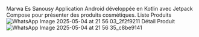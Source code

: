 Marwa Es Sanousy
Application Android développée en Kotlin avec Jetpack Compose pour présenter des produits cosmétiques.
Liste Produits
![WhatsApp Image 2025-05-04 at 21 56 03_2f2f9211](https://github.com/user-attachments/assets/e2a7d5f6-32a8-4639-a0d0-6f25e9353b38)
Détail Produit
![WhatsApp Image 2025-05-04 at 21 56 35_c8be9141](https://github.com/user-attachments/assets/8ca81419-e5fb-4235-868d-a9f9441d93ed)


